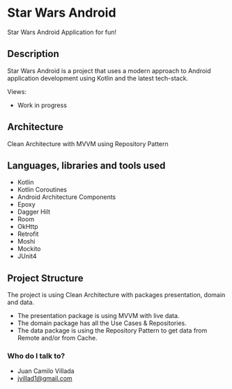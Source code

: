 # Star Wars Android
Star Wars Android Application for fun!

## Description
Star Wars Android is a project that uses a modern approach to Android application development using Kotlin 
and the latest tech-stack.

Views:
- Work in progress

## Architecture
Clean Architecture with MVVM using Repository Pattern

## Languages, libraries and tools used
- Kotlin
- Kotlin Coroutines
- Android Architecture Components
- Epoxy
- Dagger Hilt
- Room
- OkHttp
- Retrofit
- Moshi
- Mockito
- JUnit4

## Project Structure
The project is using Clean Architecture with packages presentation, domain and data.

- The presentation package is using MVVM with live data.
- The domain package has all the Use Cases & Repositories.
- The data package is using the Repository Pattern to get data from Remote and/or from Cache.

### Who do I talk to? ###

* Juan Camilo Villada 
* jvillad1@gmail.com
